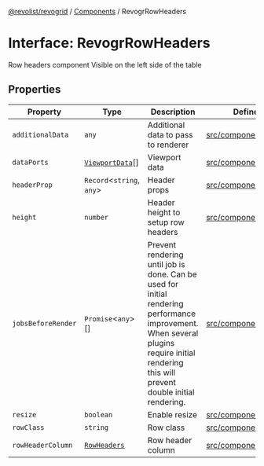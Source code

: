 [@revolist/revogrid](README.md) / [Components](Namespace.Components.md) / RevogrRowHeaders

# Interface: RevogrRowHeaders

Row headers component
Visible on the left side of the table

## Properties

| Property | Type | Description | Defined in |
| ------ | ------ | ------ | ------ |
| `additionalData` | `any` | Additional data to pass to renderer | [src/components.d.ts:589](https://github.com/revolist/revogrid/blob/e4a447d6483665fe275065ba5ef60722f4635503/src/components.d.ts#L589) |
| `dataPorts` | [`ViewportData`](TypeAlias.ViewportData.md)[] | Viewport data | [src/components.d.ts:593](https://github.com/revolist/revogrid/blob/e4a447d6483665fe275065ba5ef60722f4635503/src/components.d.ts#L593) |
| `headerProp` | `Record`\<`string`, `any`\> | Header props | [src/components.d.ts:597](https://github.com/revolist/revogrid/blob/e4a447d6483665fe275065ba5ef60722f4635503/src/components.d.ts#L597) |
| `height` | `number` | Header height to setup row headers | [src/components.d.ts:601](https://github.com/revolist/revogrid/blob/e4a447d6483665fe275065ba5ef60722f4635503/src/components.d.ts#L601) |
| `jobsBeforeRender` | `Promise`\<`any`\>[] | Prevent rendering until job is done. Can be used for initial rendering performance improvement. When several plugins require initial rendering this will prevent double initial rendering. | [src/components.d.ts:605](https://github.com/revolist/revogrid/blob/e4a447d6483665fe275065ba5ef60722f4635503/src/components.d.ts#L605) |
| `resize` | `boolean` | Enable resize | [src/components.d.ts:609](https://github.com/revolist/revogrid/blob/e4a447d6483665fe275065ba5ef60722f4635503/src/components.d.ts#L609) |
| `rowClass` | `string` | Row class | [src/components.d.ts:613](https://github.com/revolist/revogrid/blob/e4a447d6483665fe275065ba5ef60722f4635503/src/components.d.ts#L613) |
| `rowHeaderColumn` | [`RowHeaders`](Interface.RowHeaders.md) | Row header column | [src/components.d.ts:617](https://github.com/revolist/revogrid/blob/e4a447d6483665fe275065ba5ef60722f4635503/src/components.d.ts#L617) |
